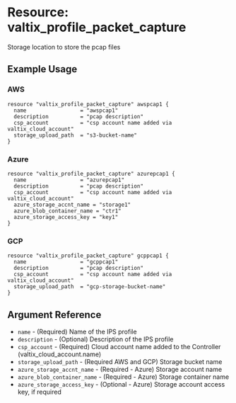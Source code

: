 # Resource: valtix_profile_packet_capture
Storage location to store the pcap files

## Example Usage

### AWS

```hcl
resource "valtix_profile_packet_capture" awspcap1 {
  name                 = "awspcap1"
  description          = "pcap description"
  csp_account          = "csp account name added via valtix_cloud_account"
  storage_upload_path  = "s3-bucket-name"
}
```

### Azure

```hcl
resource "valtix_profile_packet_capture" azurepcap1 {
  name                 = "azurepcap1"
  description          = "pcap description"
  csp_account          = "csp account name added via valtix_cloud_account"
  azure_storage_accnt_name = "storage1"
  azure_blob_container_name = "ctr1"
  azure_storage_access_key = "key1"
}
```


### GCP

```hcl
resource "valtix_profile_packet_capture" gcppcap1 {
  name                 = "gcppcap1"
  description          = "pcap description"
  csp_account          = "csp account name added via valtix_cloud_account"
  storage_upload_path  = "gcp-storage-bucket-name"
}
```

## Argument Reference

* `name` - (Required) Name of the IPS profile
* `description` - (Optional) Description of the IPS profile
* `csp_account` - (Required) Cloud account name added to the Controller (valtix_cloud_account.name)
* `storage_upload_path` - (Required AWS and GCP) Storage bucket name
* `azure_storage_accnt_name` - (Required - Azure) Storage account name
* `azure_blob_container_name` - (Required - Azure) Storage container name
* `azure_storage_access_key` - (Optional - Azure) Storage account access key, if required
